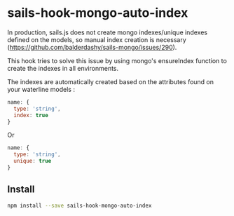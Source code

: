 # sails-hook-mongo-auto-index

In production, sails.js does not create mongo indexes/unique indexes defined on the models, so manual index creation
 is necessary (https://github.com/balderdashy/sails-mongo/issues/290).  
  
This hook tries to solve this issue by using mongo's ensureIndex function to create the indexes in all environments.  

The indexes are automatically created based on the attributes found on your waterline models : 

````js
name: {
  type: 'string',
  index: true
}
````
Or 
````js
name: {
  type: 'string',
  unique: true
}
````

## Install
````bash
npm install --save sails-hook-mongo-auto-index
````